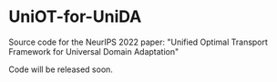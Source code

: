# UniOT-for-UniDA

Source code for the NeurIPS 2022 paper: "Unified Optimal Transport Framework for Universal Domain Adaptation"

Code will be released soon.
